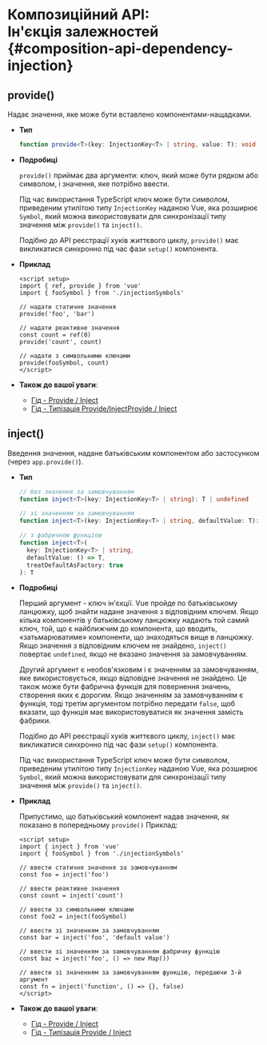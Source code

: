 # Композиційний АРІ: <br>Ін'єкція залежностей {#composition-api-dependency-injection}

## provide()

Надає значення, яке може бути вставлено компонентами-нащадками.

- **Тип**

  ```ts
  function provide<T>(key: InjectionKey<T> | string, value: T): void
  ```

- **Подробиці**

  `provide()` приймає два аргументи: ключ, який може бути рядком або символом, і значення, яке потрібно ввести.

  Під час використання TypeScript ключ може бути символом, приведеним утилітою типу `InjectionKey` наданою Vue, яка розширює `Symbol`, який можна використовувати для синхронізації типу значення між `provide()` та `inject()`.

  Подібно до API реєстрації хуків життєвого циклу, `provide()` має викликатися синхронно під час фази `setup()` компонента.

- **Приклад**

  ```vue
  <script setup>
  import { ref, provide } from 'vue'
  import { fooSymbol } from './injectionSymbols'

  // надати статичне значення
  provide('foo', 'bar')

  // надати реактивне значення
  const count = ref(0)
  provide('count', count)

  // надати з символьними ключами
  provide(fooSymbol, count)
  </script>
  ```

- **Також до вашої уваги**:
  - [Гід - Provide / Inject](/guide/components/provide-inject.html)
  - [Гід - Типізація Provide/InjectProvide / Inject](/guide/typescript/composition-api.html#typing-provide-inject)

## inject()

Введення значення, надане батьківським компонентом або застосунком (через `app.provide()`).

- **Тип**

  ```ts
  // без значення за замовчуванням
  function inject<T>(key: InjectionKey<T> | string): T | undefined

  // зі значенням за замовчуванням
  function inject<T>(key: InjectionKey<T> | string, defaultValue: T): T

  // з фабричною функцією
  function inject<T>(
    key: InjectionKey<T> | string,
    defaultValue: () => T,
    treatDefaultAsFactory: true
  ): T
  ```

- **Подробиці**

  Перший аргумент - ключ ін'єкції. Vue пройде по батьківському ланцюжку, щоб знайти надане значення з відповідним ключем. Якщо кілька компонентів у батьківському ланцюжку надають той самий ключ, той, що є найближчим до компонента, що вводить, «затьмарюватиме» компоненти, що знаходяться вище в ланцюжку. Якщо значення з відповідним ключем не знайдено, `inject()` повертає `undefined`, якщо не вказано значення за замовчуванням.

  Другий аргумент є необов'язковим і є значенням за замовчуванням, яке використовується, якщо відповідне значення не знайдено. Це також може бути фабрична функція для повернення значень, створення яких є дорогим. Якщо значенням за замовчуванням є функція, тоді третім аргументом потрібно передати `false`, щоб вказати, що функція має використовуватися як значення замість фабрики.

  Подібно до API реєстрації хуків життєвого циклу, `inject()` має викликатися синхронно під час фази `setup()` компонента.

  Під час використання TypeScript ключ може бути символом, приведеним утилітою типу `InjectionKey` наданою Vue, яка розширює `Symbol`, який можна використовувати для синхронізації типу значення між `provide()` та `inject()`.

- **Приклад**

  Припустимо, що батьківський компонент надав значення, як показано в попередньому `provide()` Приклад:

  ```vue
  <script setup>
  import { inject } from 'vue'
  import { fooSymbol } from './injectionSymbols'

  // ввести статичне значення за замовчуванням
  const foo = inject('foo')

  // ввести реактивне значення
  const count = inject('count')

  // ввести зз символьними ключами
  const foo2 = inject(fooSymbol)

  // ввести зі значенням за замовчуванням
  const bar = inject('foo', 'default value')

  // ввести зі значенням за замовчуванням фабричну функцію
  const baz = inject('foo', () => new Map())

  // ввести зі значенням за замовчуванням функцію, передаючи 3-й аргумент
  const fn = inject('function', () => {}, false)
  </script>
  ```

- **Також до вашої уваги**:
  - [Гід - Provide / Inject](/guide/components/provide-inject.html)
  - [Гід - Типізація Provide / Inject](/guide/typescript/composition-api.html#typing-provide-inject)
